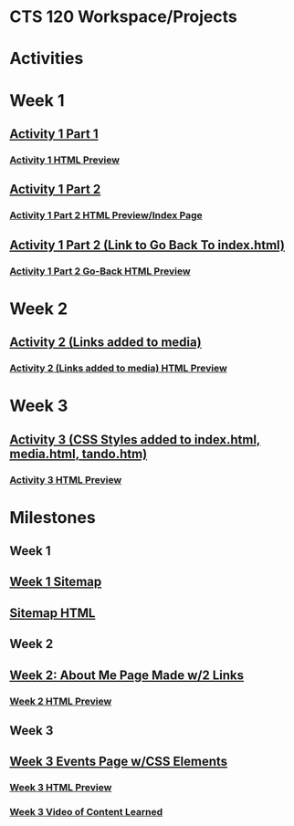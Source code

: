 # CTS 120 Workspace/Projects
# Activities

# Week 1
## [Activity 1 Part 1](/activity1/part1/test.html)
### [Activity 1 HTML Preview](http://htmlpreview.github.io/?https://github.com/jdykstragcu/CST120/blob/main/activity1/part1/test.html)
## [Activity 1 Part 2](/activity1/part2/index.html)
### [Activity 1 Part 2 HTML Preview/Index Page](http://htmlpreview.github.io/?https://github.com/jdykstragcu/CST120/blob/main/activity1/part2/index.html)
## [Activity 1 Part 2 (Link to Go Back To index.html)](/activity1/part2/page2.html)
### [Activity 1 Part 2 Go-Back HTML Preview](http://htmlpreview.github.io/?https://github.com/jdykstragcu/CST120/blob/main/activity1/part2/page2.html)

# Week 2
## [Activity 2 (Links added to media)](/activity2/index.html)
### [Activity 2 (Links added to media) HTML Preview](http://htmlpreview.github.io/?https://github.com/jdykstragcu/CST120/blob/main/activity2/index.html)

# Week 3
## [Activity 3 (CSS Styles added to index.html, media.html, tando.htm)](/activity3/topic%203/index.html)
### [Activity 3 HTML Preview](http://htmlpreview.github.io/?https://github.com/jdykstragcu/CST120/blob/main/activity3/topic%203/index.html)

# Milestones
## Week 1
## [Week 1 Sitemap](/milestone/sitemap.md)
## [Sitemap HTML](/milestone/drawioexample.html)
## Week 2
## [Week 2: About Me Page Made w/2 Links](/milestone/ABOUTME.md)
### [Week 2 HTML Preview](http://htmlpreview.github.io/?https://github.com/jdykstragcu/CST120/blob/main/milestone/ABOUTME.html)
## Week 3
## [Week 3 Events Page w/CSS Elements](/milestone/EVENTS.html)
### [Week 3 HTML Preview](http://htmlpreview.github.io/?https://github.com/jdykstragcu/CST120/blob/main/milestone/EVENTS.html)
### [Week 3 Video of Content Learned](https://drive.google.com/file/d/10LtD7vBFxO8Z4wCw43KM9rthym0Koj89/view?usp=sharing)